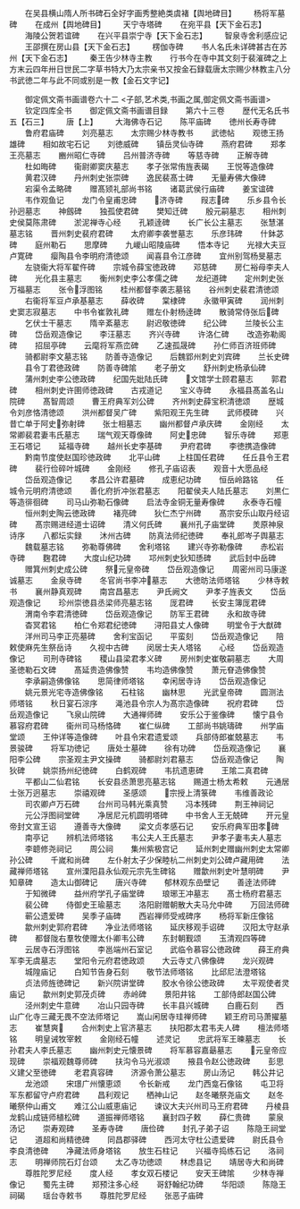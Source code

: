 <!-- { "loadSidebar": true } -->
　　在吴县横山隋人所书碑石全好字画秀整絶类虞褚【舆地碑目】
　　杨将军墓碑
　　在成州【舆地碑目】
　　天宁寺塔碑
　　在宛平县【天下金石志】
　　海陵公贺若谊碑
　　在兴平县崇宁寺【天下金石志】
　　智泉寺舍利感应记
　　王邵撰在房山县【天下金石志】
　　楞伽寺碑
　　书人名氏未详碑甚古在苏州【天下金石志】
　　秦王告少林寺主教
　　行书今在寺中其文刻于裴漼碑之上方末云四年卅日世民二字草书特大乃太宗亲书又按金石録载唐太宗赐少林教主八分书武徳二年与此不同或别是一教【金石文字记】

　　御定佩文斋书画谱卷六十二
<子部,艺术类,书画之属,御定佩文斋书画谱>
　　钦定四库全书
　　御定佩文斋书画谱目録
　　第六十三卷
　　歴代无名氏书五【石三】
　　唐【上】
　　大海佛寺石记
　　陈平庙碑
　　徳州长寿寺碑
　　鲁府君庙碑
　　刘亮墓志
　　太宗赐少林寺教书
　　武徳帖
　　观徳王扬雄碑
　　相如故宅石记
　　刘徳威碑
　　镇岳灵仙寺碑
　　燕府君碑
　　郑孝王亮墓志
　　豳州昭仁寺碑
　　吕州普济寺碑
　　等慈寺碑
　　正解寺碑
　　杜如晦碑
　　衞尉卿窦庆墓志
　　孝子张常侑旌表碣
　　王悦等造像碑
　　黄君汉碑
　　丹州刺史张崇碑
　　逸民裴髙士碑
　　无量寿佛大像碑
　　宕渠令孟略碑
　　赠髙颎礼部尚书铭
　　诸葛武侯行庙碑
　　姜宝谊碑
　　韦作观鱼记
　　龙门令皇甫忠碑
　　济寺碑
　　叚志碑
　　乐乡县令长孙迥墓志
　　神劔碑
　　独孤使君碑
　　樊知迁碑
　　殷元嗣墓志
　　相州刺史侯莫陈肃碑
　　淤泥禅寺心经
　　孔颖逹碑
　　长广长公主墓志
　　张慧湛墓志铭
　　晋州刺史裴府君碑
　　太府卿李袭誉墓志
　　乐彦玮碑
　　什鉢苾碑
　　庭州勒石
　　思摩碑
　　九嵕山昭陵庙碑
　　悟本寺记
　　光禄大夫豆卢寛碑
　　瘿陶县令李明府清徳颂
　　闻喜县令江彦碑
　　宜州别驾杨旻墓志
　　左骁衞大将军翟仵碑
　　宗城令薛宝徳政碑
　　邓慈碑
　　房仁裕母李夫人碑
　　光化县主墓志
　　衡州刺史李公孝儒之碑
　　龙纪道碑
　　定州刺史张万福墓志
　　张令浮图铭
　　桂州都督李袭志墓铭
　　谷州刺史裴君清徳颂
　　右衞将军豆卢承基墓志
　　薛收碑
　　棠棣碑
　　永徽甲寅碑
　　润州刺史窦志寂墓志
　　中书令崔敦礼碑
　　赠左仆射杨逹碑
　　散骑常侍张后碑
　　乞伏士干墓志
　　隋辛紊墓志
　　尉迟敬徳碑
　　纪公碑
　　兰陵长公主碑
　　岱岳观造像记
　　李汪墓志
　　齐兴寺碑
　　许洛仁碑
　　改造弥勒阁碑
　　招屈亭碑
　　云麾将军燕峦碑
　　乙速孤晟碑
　　孙仁师百济班师碑
　　骑都尉李文墓志铭
　　防善寺造像记
　　后魏郢州刺史刘宾碑
　　兰长史碑
　　县令丁君徳政碑
　　防善寺碑隂
　　老子册文
　　舒州刺史杨承仙碑
　　蒲州刺史李公徳政碑
　　纪国先妣陆氏碑
　　文馆学士顾君墓志
　　郭君碑
　　相州刺史许圉师徳政碑
　　古戎道记
　　宝义寺碑
　　永福县髙盖名山院碑
　　髙智周颂
　　曹王府典军刘公碑
　　齐州刺史薛宝积清徳颂
　　歴城令刘彦恪清徳颂
　　洪州都督吴广碑
　　紫阳观王先生碑
　　武师模碑
　　兴昔亡单于阿史弥射碑
　　张士相墓志
　　幽州都督卢承庆碑
　　金刚经
　　太常卿裴君妻韦氏墓志
　　瑞气观天尊像碑
　　阿史忠碑
　　智乐寺碑
　　郑恵王石塔记
　　延福寺碑
　　越州长史李基碑
　　尹府君碑
　　李徳携造像碑
　　黔南节度使赵国珍徳政碑
　　北平山碑
　　上柱国任君碑
　　任丘县令王君碑
　　裴行俭碎叶城碑
　　金刚经
　　修孔子庙诏表
　　观音十大愿品经
　　岱岳观造像记
　　孝昌公许君墓碑
　　成恵纪功碑
　　恒岳岭路铭
　　任城令元明府清徳颂
　　善化府折冲张君墓志
　　阳翟侯夫人陆氏墓志
　　刘黒仁等造徘徊碑
　　司马山弥勒石像碑
　　启法寺金铜无量寿像碑
　　永泰寺石幢
　　恒州刺史陶云徳政碑
　　褚亮碑
　　狄仁杰宁州碑
　　髙宗安乐山取丹经诏碑
　　髙宗赐进经道士诏碑
　　清义何氏碑
　　襄州孔子庙堂碑
　　羙原神泉诗序
　　八都坛实録
　　沐州古碑
　　防真法师纪徳碑
　　奉礼郎岑子舆墓志
　　魏载墓志铭
　　弥勒尊佛碑
　　舍利塔铭
　　建兴寺弥勒像碑
　　赤松岩寺碑
　　麴君碑
　　大度山纪功碑
　　邛州刺史狄知愻碑
　　武后封中岳碑
　　赠箕州刺史成公碑
　　祭元皇帝碑
　　岱岳观造像记
　　周密州司马康遂诚墓志
　　金泉寺碑
　　冬官尚书李冲墓志
　　大徳昉法师塔铭
　　少林寺敕书
　　襄州静真观碑
　　南宫昌墓志
　　尹氏阙文
　　尹孝子旌表文
　　岱岳观造像记
　　珍州崇徳县丞梁师亮墓志铭
　　厐君碑
　　长安主簿厐君碑
　　渭南令李君清徳碑
　　岱岳观造像记
　　防军王君碑
　　永和故寺碑
　　杳冥君铭
　　柏仁令郑君纪徳碑
　　浔阳县丈人像碑
　　明堂令于大猷碑
　　洋州司马李正亮墓碑
　　舍利宝函记
　　平蛮刻
　　岱岳观造像记
　　陪敕使麻先生祭岳诗
　　久视中古碑
　　闵居士夫人塔铭
　　心经
　　岱岳观造像记
　　司刑寺碑铭
　　稷山县梁君孝义碑
　　房州刺史崔敬嗣墓志
　　大周圣徳勒石文碑
　　髙延贵造佛像赞
　　韦均造佛像赞
　　萧元眘造佛像赞
　　李承嗣造佛像铭
　　思简律师塔铭
　　幸闲居寺诗
　　岱岳观造像记
　　姚元景光宅寺造佛像铭
　　石柱铭
　　幽林思
　　光武皇帝碑
　　圆测法师塔铭
　　秋日宴石淙序
　　渑池县令宗人为髙宗造像碑
　　祝府君碑
　　岱岳观造像记
　　飞泉山院碑
　　大通禅师碑
　　安乐公于鉴像碑
　　懐宁县令慕容府君碑
　　衞州司马杨恪碑
　　崔仁纵碑
　　工部尚书姚璹碑
　　州学庙堂颂
　　王仲详等造像碑
　　叶县令宋君遗爱颂
　　兵部侍郎崔兢墓志
　　韦景骏碑
　　将军功徳记
　　唐处士墓碑
　　徐有功碑
　　岱岳观造像记
　　襄阳李公碑
　　宗圣观主尹文操碑
　　骑都尉刘君墓志
　　岱岳观造像记
　　陶狄碑
　　姚崇扬州纪徳碑
　　白鹤观碑
　　韦抗遗恵碑
　　王隂二真君碑
　　平都山二仙君铭
　　长安县丞萧思亮墓志铭
　　赐道士杨太希敕
　　元通居士张万迥墓志
　　崇禧观碑
　　圣感颂
　　宗授上清箓碑
　　韦维善政论
　　司农卿卢万石碑
　　台州司马韩光乘真赞
　　冯本残碑
　　荆王神祠记
　　元公浮图祠堂碑
　　净居尼元机圆明塔碑
　　中书舍人王无兢碑
　　开元皇帝封文宣王诏
　　遵善寺大像碑
　　梁文贞孝感石记
　　安乐府典军田孝碑
　　南亭记
　　辨机法师塔铭
　　韦公夫人王氏墓志
　　尹孝子妻韦夫人墓志
　　李聼修尧祠记
　　周公祠
　　集州紫极宫记
　　延州刺史赠幽州刺史太常卿孙公碑
　　千嵗和尚碑
　　左仆射太子少保睦杭二州刺史刘公碑卢藏用碑
　　法藏禅师塔铭
　　宣州溧阳县永仙观元宗先生碑铭
　　赠歙州刺史叶慧明碑
　　尹知章碑
　　造太山御碑记
　　唐兴寺碑
　　郁林观东嵒壁记
　　善逹法师碑
　　于知微碑
　　益州府学孔子庙堂碑
　　琅琊王冲墓志
　　髙士杨府君墓志
　　裴公碑
　　侍御史王瑜墓志
　　洛阳尉赠朝散大夫马允中碑
　　万回法师碑
　　蕲公遗爱碑
　　吴季子庙碑
　　西岩禅师受戒碑序
　　杨将军新庄像铭
　　歙州刺史郭府君碑
　　净业法师塔铭
　　延庆移观手诏碑
　　汉阳太守赵承碑
　　都督陇右羣牧使赠太仆卿韦公碑
　　东封朝觐颂
　　玉清观四等碑
　　云居寺石浮图铭
　　李邕端州石室记
　　武临令慕容公徳政碑
　　薛王府典军李无虞墓志
　　堂阳令元府君徳政颂
　　大云寺丈八佛像碑
　　龙兴观碑
　　城隍庙记
　　白知节告身石刻
　　敬节法师塔铭
　　比邱尼法澄塔铭
　　贞法师旌徳碑记
　　新兴院讲堂碑
　　胶水令徐公徳政碑
　　太平观使者灵庙记
　　歙州刺史郭茂贞碑
　　赤岭碑
　　景阳井铭
　　工部侍郎赵国公碑
　　泾州刺史牛意碑
　　冶山只园寺碑
　　长丰县兴城碑
　　白鹿石刻
　　西山广化寺三藏无畏不空法师塔记
　　嵩山闲居寺珪禅师碑
　　颖王府司马萧擢墓志
　　崔慧爽
　　合州刺史上官济墓志
　　扶阳郡太君韦夫人碑
　　檀法师塔铭
　　明皇诫牧宰敕
　　金刚经石幢
　　述灵记
　　忠武将军王暕墓志
　　长孙君夫人李氏墓志
　　幽州刺史元懐景碑
　　将军慕容嘉朂墓志
　　元皇帝应现碑
　　崇福观魏尊师碑
　　扶沟令马光淑颂
　　掖县令赵公徳政碑
　　彭思义建父至徳碑
　　老君真容碑
　　济源令萧公墓志
　　房山汤记
　　韩公井记
　　龙池颂
　　宋璟广州懐恵颂
　　令长新戒
　　龙门西龛石像铭
　　屯卫将军东都留守卢府君碑
　　昌利观记
　　栖神山记
　　赵冬曦祭尧庙文
　　赵冬曦祭仲山甫文
　　难江公山威恵庙记
　　谏议大夫兴州司马王府君碑
　　丹棱县龙鹤山成链师植松碑
　　道振禅师塔铭
　　襄封四子敕
　　薛仁贵碑
　　蒙泉汤记
　　崇寿观碑
　　圣寿寺碑
　　唐俭碑
　　封孔子弟子诏
　　陈隐王祠堂记
　　道超和尚精徳碑
　　同昌郡驿碑
　　西河太守杜公遗爱碑
　　尉氏县令李良清徳碑
　　净藏法师身塔铭
　　放生石柱记
　　兴福寺捣练石记
　　洛祠志
　　明禅师院石灯台颂
　　太乙寺功徳颂
　　林虑县记
　　靖居寺大和尚碑
　　尊胜陀罗尼经
　　度人经
　　孝女双石楼记
　　安天王碑隂
　　少林寺禅像记
　　蜀先主碑
　　郑预注多心经
　　哥舒翰纪功碑
　　华阳颂
　　陈隐王祠碣
　　瑶台寺敕书
　　尊胜陀罗尼经
　　张恶子庙碑
